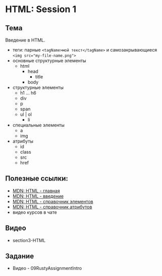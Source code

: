 # HTML: Session 1

## Тема
Введение в HTML.

- теги: парные `<tagName>мой текст</tagName>` и самозакрывающиеся `<img src="my-file-name.png">`
- основные структурные элементы
    - html
        - head
            - title
        - body
- структурные элементы
    - h1 … h6
    - div
    - p
    - span
    - ul | ol
        - li
- специальные элементы
    - a
    - img
- атрибуты
    - id
    - class
    - src
    - href

## Полезные ссылки:
- [MDN: HTML - главная](https://developer.mozilla.org/ru/docs/Web/HTML)
- [MDN: HTML - введение](https://developer.mozilla.org/ru/docs/Web/Guide/HTML/Introduction)
- [MDN: HTML - справочник элементов](https://developer.mozilla.org/ru/docs/Web/HTML/Element)
- [MDN: HTML - справочник атрибутов](https://developer.mozilla.org/ru/docs/Web/HTML/Attributes)
- видео курсов в чате

## Видео

- section3-HTML

## Задание
- Видео - 09RustyAssignmentIntro